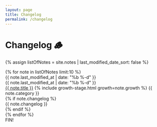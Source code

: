 ```yaml
---
layout: page
title: Changelog
permalink: /changelog
---
```


# Changelog 🪵

{% assign listOfNotes = site.notes | last_modified_date_sort: false %}
<div id="changelog">
  {% for note in listOfNotes limit:10 %}
    <div class="changelog-entry">
      <div class="changelog-time-desktop changelog-time sans">
        <time>
          {{ note.last_modified_at | date: "%b %-d" }}
        </time>
      </div>
      <div class="changelog-content">
        <div class="changelog-time-mobile changelog-time sans">
          <time>
            {{ note.last_modified_at | date: "%b %-d" }}
          </time>
        </div>
        <div class="changelog-post">
          <a class="internal-link" href="{{ note.url }}">{{ note.title }}</a>
          <span class="changelog-tags">
            {% include growth-stage.html growth=note.growth %}
            <span class="tag sans">{{ note.category }}</span>
          </span>
        </div>
        {% if note.changelog %}
        <div class="changelog-note">
          {{ note.changelog }}
        </div>
        {% endif %}
      </div>
    </div>
  {% endfor %}
  <div class="changelog-end sans">FIN!</div>
</div>